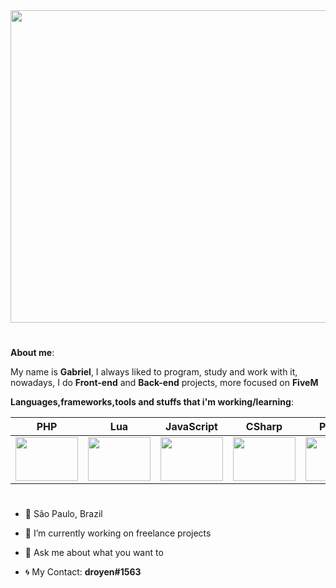 <img src="https://cdn.discordapp.com/attachments/890289168700297271/890691648063954955/unknown.png" width="1800vw" height="500vh">

# 

<b>About me</b>:

My name is <b>Gabriel</b>, I always liked to program, study and work with it, nowadays, I do <b>Front-end</b> and <b>Back-end</b> projects, more focused on <b>FiveM</b>

<b>Languages,frameworks,tools and stuffs that i'm working/learning</b>:


PHP | Lua | JavaScript | CSharp | Python | Node.js | TypeScript | React.js | HTML5 | CSS3 |
--------- | --------- | --------- | --------- | --------- | --------- | --------- | --------- | --------- | --------- |
<img src="https://cdn.discordapp.com/attachments/770846775287742468/855857603586162739/php.png" width="100vw" height="70vh"> | <img src="https://upload.wikimedia.org/wikipedia/commons/thumb/c/cf/Lua-Logo.svg/1200px-Lua-Logo.svg.png" width="100vw" height="70vh"> | <img src="https://upload.wikimedia.org/wikipedia/commons/thumb/9/99/Unofficial_JavaScript_logo_2.svg/480px-Unofficial_JavaScript_logo_2.svg.png" width="100vw" height="70vh"> | <img src="https://cdn.discordapp.com/attachments/770846775287742468/854776314966704178/Csharp_Logo.png" width="100vw" height="70vh"> | <img src="https://cdn.discordapp.com/attachments/770846775287742468/854775938302476288/4846343.png" width="100vw" height="70vh"> | <img src="https://cdn.discordapp.com/attachments/770846775287742468/854776908340002856/68747470733a2f2f74686964752e6465762f696d616765732f4e6f64656a732e737667.png" width="100vw" height="70vh"> | <img src="https://cdn.discordapp.com/attachments/770846775287742468/854777341338714142/68747470733a2f2f75706c6f61642e77696b696d656469612e6f72672f77696b6970656469612f636f6d6d6f6e732f746875.png" width="100vw" height="70vh"> | <img src="https://cdn.discordapp.com/attachments/770846775287742468/854777962339237928/2507930-middle.png" width="100vw" height="70vh"> | <img src="https://logodownload.org/wp-content/uploads/2016/10/html5-logo-10.png" width="100vw" height="70vh"> | <img src="https://cdn.345tool.com/public/logos/css-formatter-logo.png" width="100vw" height="70vh"> |

#

- 📍 São Paulo, Brazil
- 🔭 I’m currently working on freelance projects
- 💬 Ask me about what you want to

- 🌀 My Contact: <b>droyen#1563</b>

#

